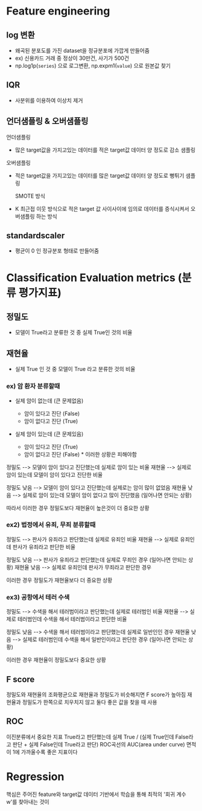 # Feature engineering
## log 변환
* 왜곡된 분포도를 가진 dataset을 정규분포에 가깝게 만들어줌
 * ex) 신용카드 거래 중 정상이 30만건, 사기가 500건
* np.log1p(`series`) 으로 로그변환, np.expm1(`value`) 으로 원본값 찾기

## IQR 
* 사분위를 이용하여 이상치 제거

## 언더샘플링 & 오버샘플링
 언더샘플링
 * 많은 target값을 가지고있는 데이터를 적은 target값 데이터 양 정도로 감소 샘플링

 오버샘플링
 * 적은 target값을 가지고있는 데이터를 많은 target값 데이터 양 정도로 뻥튀기 샘플링

   SMOTE 방식
 * K 최근접 이웃 방식으로 적은 target 값 사이사이에 임의로 데이터를 증식시켜서 오버샘플링 하는 방식

## standardscaler
* 평균이 0 인 정규분포 형태로 만들어줌


# Classification Evaluation metrics (분류 평가지표)

## 정밀도
- 모델이 True라고 분류한 것 중 실제 True인 것의 비율

## 재현율
- 실제 True 인 것 중 모델이 True 라고 분류한 것의 비율

### ex) 암 환자 분류할때 
- 실제 암이 없는데 (큰 문제없음)
  - 암이 있다고 진단 (False)
  - 암이 없다고 진단 (True)

- 실제 암이 있는데 (큰 문제있음)
  - 암이 있다고 진단 (True)
  - 암이 없다고 진단 (False)   * 이러한 상황은 피해야함

정밀도 --> 모델이 암이 있다고 진단했는데 실제로 암이 있는 비율
재현율 --> 실제로 암이 있는데 모델이 암이 있다고 진단한 비율

정밀도 낮음 --> 모델이 암이 있다고 진단했는데 실제로는 암이 많이 없었음
재현율 낮음 --> 실제로 암이 있는데 모델이 암이 없다고 많이 진단했음 (일어나면 안되는 상황) 

따라서 이러한 경우 정밀도보다 재현율이 높은것이 더 중요한 상황

### ex2) 법정에서 유죄, 무죄 분류할때
정밀도 --> 판사가 유죄라고 판단했는데 실제로 유죄인 비율
재현율 --> 실제로 유죄인데 판사가 유죄라고 판단한 비율

정밀도 낮음 --> 판사가 유죄라고 판단했는데 실제로 무죄인 경우 (일어나면 안되는 상황)
재현율 낮음 --> 실제로 유죄인데 판사가 무죄라고 판단한 경우

이러한 경우 정밀도가 재현율보다 더 중요한 상황

### ex3) 공항에서 테러 수색
정밀도 --> 수색을 해서 테러범이라고 판단했는데 실제로 테러범인 비율
재현율 --> 실제로 테러범인데 수색을 해서 테러범이라고 판단한 비율

정밀도 낮음 --> 수색을 해서 테러범이라고 판단했는데 실제로 일반인인 경우
재현율 낮음 --> 실제로 테러범인데 수색을 해서 일반인이라고 판단한 경우 (일어나면 안되는 상황)

이러한 경우 재현율이 정밀도보다 중요한 상황



## F score
정밀도와 재현율의 조화평균으로 재현율과 정밀도가 비슷해지면 F score가 높아짐
재현율과 정밀도가 한쪽으로 치우치지 않고 둘다 좋은 값을 찾을 때 사용


## ROC
이진분류에서 중요한 지표
True라고 판단했는데 실제 True / (실제 True인데 False라고 판단 + 실제 False인데 True라고 판단) 
ROC곡선의 AUC(area under curve) 면적이 1에 가까울수록 좋은 지표이다


# Regression 
핵심은 주어진 feature와 target값 데이터 기반에서 학습을 통해 최적의 '회귀 계수 w'를 찾아내는 것이 
